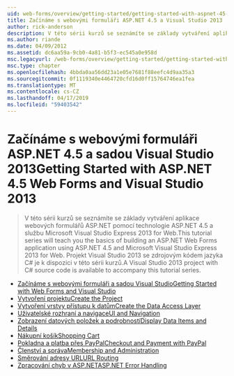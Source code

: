 ```yaml
---
uid: web-forms/overview/getting-started/getting-started-with-aspnet-45-web-forms/index
title: Začínáme s webovými formuláři ASP.NET 4.5 a Visual Studio 2013 | Dokumentace Microsoftu
author: rick-anderson
description: V této sérii kurzů se seznámíte se základy vytváření aplikace webových formulářů ASP.NET pomocí technologie ASP.NET 4.5 a Visual Studio 2013 Express for Web. Visual...
ms.author: riande
ms.date: 04/09/2012
ms.assetid: dc6aa59a-9cb0-4a81-b5f3-ec545a0e958d
msc.legacyurl: /web-forms/overview/getting-started/getting-started-with-aspnet-45-web-forms
msc.type: chapter
ms.openlocfilehash: 4bbda0aa56dd23a1e05e7681f88eefc4d9aa35a3
ms.sourcegitcommit: 0f1119340e4464720cfd16d0ff15764746ea1fea
ms.translationtype: MT
ms.contentlocale: cs-CZ
ms.lasthandoff: 04/17/2019
ms.locfileid: "59403542"
---
```

# <a name="getting-started-with-aspnet-45-web-forms-and-visual-studio-2013"></a><span data-ttu-id="da555-104">Začínáme s webovými formuláři ASP.NET 4.5 a sadou Visual Studio 2013</span><span class="sxs-lookup"><span data-stu-id="da555-104">Getting Started with ASP.NET 4.5 Web Forms and Visual Studio 2013</span></span>

> <span data-ttu-id="da555-105">V této sérii kurzů se seznámíte se základy vytváření aplikace webových formulářů ASP.NET pomocí technologie ASP.NET 4.5 a službu Microsoft Visual Studio Express 2013 for Web.</span><span class="sxs-lookup"><span data-stu-id="da555-105">This tutorial series will teach you the basics of building an ASP.NET Web Forms application using ASP.NET 4.5 and Microsoft Visual Studio Express 2013 for Web.</span></span> <span data-ttu-id="da555-106">Projekt Visual Studio 2013 se zdrojovým kódem jazyka C# je k dispozici v této sérii kurzů.</span><span class="sxs-lookup"><span data-stu-id="da555-106">A Visual Studio 2013 project with C# source code is available to accompany this tutorial series.</span></span>


- [<span data-ttu-id="da555-107">Začínáme s webovými formuláři a sadou Visual Studio</span><span class="sxs-lookup"><span data-stu-id="da555-107">Getting Started with Web Forms and Visual Studio</span></span>](introduction-and-overview.md)
- [<span data-ttu-id="da555-108">Vytvoření projektu</span><span class="sxs-lookup"><span data-stu-id="da555-108">Create the Project</span></span>](create-the-project.md)
- [<span data-ttu-id="da555-109">Vytvoření vrstvy přístupu k datům</span><span class="sxs-lookup"><span data-stu-id="da555-109">Create the Data Access Layer</span></span>](create_the_data_access_layer.md)
- [<span data-ttu-id="da555-110">Uživatelské rozhraní a navigace</span><span class="sxs-lookup"><span data-stu-id="da555-110">UI and Navigation</span></span>](ui_and_navigation.md)
- [<span data-ttu-id="da555-111">Zobrazení datových položek a podrobností</span><span class="sxs-lookup"><span data-stu-id="da555-111">Display Data Items and Details</span></span>](display_data_items_and_details.md)
- [<span data-ttu-id="da555-112">Nákupní košík</span><span class="sxs-lookup"><span data-stu-id="da555-112">Shopping Cart</span></span>](shopping-cart.md)
- [<span data-ttu-id="da555-113">Pokladna a platba přes PayPal</span><span class="sxs-lookup"><span data-stu-id="da555-113">Checkout and Payment with PayPal</span></span>](checkout-and-payment-with-paypal.md)
- [<span data-ttu-id="da555-114">Členství a správa</span><span class="sxs-lookup"><span data-stu-id="da555-114">Membership and Administration</span></span>](membership-and-administration.md)
- [<span data-ttu-id="da555-115">Směrování adresy URL</span><span class="sxs-lookup"><span data-stu-id="da555-115">URL Routing</span></span>](url-routing.md)
- [<span data-ttu-id="da555-116">Zpracování chyb v ASP.NET</span><span class="sxs-lookup"><span data-stu-id="da555-116">ASP.NET Error Handling</span></span>](aspnet-error-handling.md)
